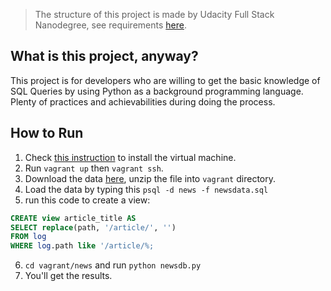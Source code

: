 > The structure of this project is made by Udacity Full Stack Nanodegree, see requirements [here](https://review.udacity.com/#!/rubrics/277/view).

## What is this project, anyway?

This project is for developers who are willing to get the basic knowledge of SQL Queries by using Python as a background programming language. Plenty of practices and achievabilities during doing the process.

## How to Run

1. Check [this instruction](https://classroom.udacity.com/nanodegrees/nd004/parts/8d3e23e1-9ab6-47eb-b4f3-d5dc7ef27bf0/modules/bc51d967-cb21-46f4-90ea-caf73439dc59/lessons/5475ecd6-cfdb-4418-85a2-f2583074c08d/concepts/14c72fe3-e3fe-4959-9c4b-467cf5b7c3a0) to install the virtual machine.
2. Run `vagrant up` then `vagrant ssh`.
3. Download the data [here](https://d17h27t6h515a5.cloudfront.net/topher/2016/August/57b5f748_newsdata/newsdata.zip), unzip the file into `vagrant` directory.
4. Load the data by typing this `psql -d news -f newsdata.sql`
5. run this code to create a view:

 ```sql
 CREATE view article_title AS
 SELECT replace(path, '/article/', '')
 FROM log
 WHERE log.path like '/article/%;
 ```

6. `cd vagrant/news` and run `python newsdb.py`
7. You'll get the results.
